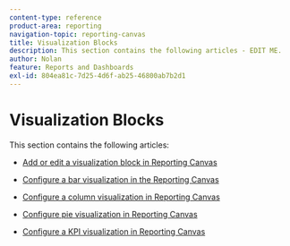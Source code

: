 ```yaml
---
content-type: reference
product-area: reporting
navigation-topic: reporting-canvas
title: Visualization Blocks
description: This section contains the following articles - EDIT ME.
author: Nolan
feature: Reports and Dashboards
exl-id: 804ea81c-7d25-4d6f-ab25-46800ab7b2d1
---
```

# Visualization Blocks

This section contains the following articles:

* [Add or edit a visualization block in Reporting Canvas](../../../reports-and-dashboards/reporting-canvas/visualization-blocks/add-or-edit-report-visualization.md) 
* [Configure a bar visualization in the Reporting Canvas](../../../reports-and-dashboards/reporting-canvas/visualization-blocks/configure-bar-visualization.md) 
* [Configure a column visualization in Reporting Canvas](../../../reports-and-dashboards/reporting-canvas/visualization-blocks/configure-column-visualization.md)

  <!--
  <li data-mc-conditions="QuicksilverOrClassic.Draft mode"> <p><a href="../../../reports-and-dashboards/reporting-canvas/visualization-blocks/configure-line-visualization.md" class="MCXref xref" xrefformat="{para}">Configure a line visualization in Reporting Canvas</a> </p> </li>
  -->

* [Configure pie visualization in Reporting Canvas](../../../reports-and-dashboards/reporting-canvas/visualization-blocks/configure-pie-visualization.md)

  <!--
  <li data-mc-conditions="QuicksilverOrClassic.Draft mode"> <p><a href="../../../reports-and-dashboards/reporting-canvas/visualization-blocks/configure-bubble-visualization.md" class="MCXref xref" xrefformat="{para}">Configure a bubble visualization in the Reporting Canvas</a> </p> </li>
  -->

* [Configure a KPI visualization in Reporting Canvas](../../../reports-and-dashboards/reporting-canvas/visualization-blocks/configure-kpi-visualization.md)
